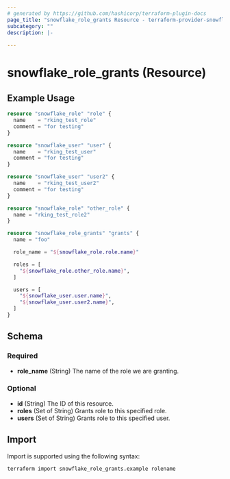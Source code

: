 ```yaml
---
# generated by https://github.com/hashicorp/terraform-plugin-docs
page_title: "snowflake_role_grants Resource - terraform-provider-snowflake"
subcategory: ""
description: |-
  
---
```


# snowflake_role_grants (Resource)



## Example Usage

```terraform
resource "snowflake_role" "role" {
  name    = "rking_test_role"
  comment = "for testing"
}

resource "snowflake_user" "user" {
  name    = "rking_test_user"
  comment = "for testing"
}

resource "snowflake_user" "user2" {
  name    = "rking_test_user2"
  comment = "for testing"
}

resource "snowflake_role" "other_role" {
  name = "rking_test_role2"
}

resource "snowflake_role_grants" "grants" {
  name = "foo"

  role_name = "${snowflake_role.role.name}"

  roles = [
    "${snowflake_role.other_role.name}",
  ]

  users = [
    "${snowflake_user.user.name}",
    "${snowflake_user.user2.name}",
  ]
}
```

<!-- schema generated by tfplugindocs -->
## Schema

### Required

- **role_name** (String) The name of the role we are granting.

### Optional

- **id** (String) The ID of this resource.
- **roles** (Set of String) Grants role to this specified role.
- **users** (Set of String) Grants role to this specified user.

## Import

Import is supported using the following syntax:

```shell
terraform import snowflake_role_grants.example rolename
```
